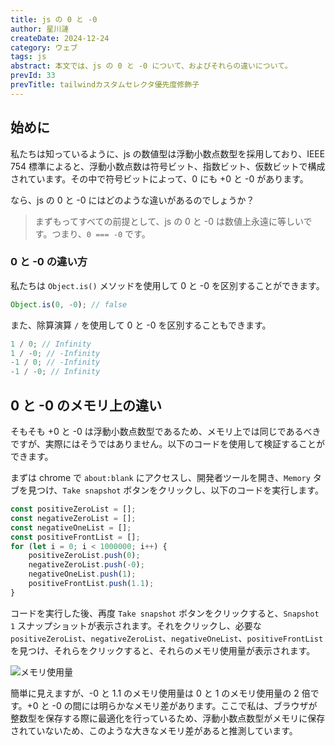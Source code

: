 ```yaml
---
title: js の 0 と -0
author: 星川漣
createDate: 2024-12-24
category: ウェブ
tags: js
abstract: 本文では、js の 0 と -0 について、およびそれらの違いについて。
prevId: 33
prevTitle: tailwindカスタムセレクタ優先度修飾子
---
```


## 始めに

私たちは知っているように、js の数値型は浮動小数点数型を採用しており、IEEE 754 標準によると、浮動小数点数は符号ビット、指数ビット、仮数ビットで構成されています。その中で符号ビットによって、0 にも +0 と -0 があります。

なら、js の 0 と -0 にはどのような違いがあるのでしょうか？

> まずもってすべての前提として、js の 0 と -0 は数値上永遠に等しいです。つまり、`0 === -0` です。

### 0 と -0 の違い方

私たちは `Object.is()` メソッドを使用して 0 と -0 を区別することができます。

```js
Object.is(0, -0); // false
```

また、除算演算 `/` を使用して 0 と -0 を区別することもできます。

```js
1 / 0; // Infinity
1 / -0; // -Infinity
-1 / 0; // -Infinity
-1 / -0; // Infinity
```

## 0 と -0 のメモリ上の違い

そもそも +0 と -0 は浮動小数点数型であるため、メモリ上では同じであるべきですが、実際にはそうではありません。以下のコードを使用して検証することができます。

まずは chrome で `about:blank` にアクセスし、開発者ツールを開き、`Memory` タブを見つけ、`Take snapshot` ボタンをクリックし、以下のコードを実行します。

```js
const positiveZeroList = [];
const negativeZeroList = [];
const negativeOneList = [];
const positiveFrontList = [];
for (let i = 0; i < 1000000; i++) {
	positiveZeroList.push(0);
	negativeZeroList.push(-0);
	negativeOneList.push(1);
	positiveFrontList.push(1.1);
}
```

コードを実行した後、再度 `Take snapshot` ボタンをクリックすると、`Snapshot 1` スナップショットが表示されます。それをクリックし、必要な `positiveZeroList`、`negativeZeroList`、`negativeOneList`、`positiveFrontList` を見つけ、それらをクリックすると、それらのメモリ使用量が表示されます。

![メモリ使用量](https://data.xtt.moe/chrome-0.png)

簡単に見えますが、-0 と 1.1 のメモリ使用量は 0 と 1 のメモリ使用量の 2 倍です。+0 と -0 の間には明らかなメモリ差があります。ここで私は、ブラウザが整数型を保存する際に最適化を行っているため、浮動小数点数型がメモリに保存されていないため、このような大きなメモリ差があると推測しています。
